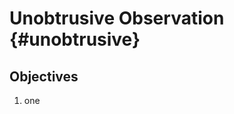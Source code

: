 # Unobtrusive Observation {#unobtrusive}

<!-- 
  TODO Status Text Draft: Checked against the LO Version
-->

## Objectives

1. one
